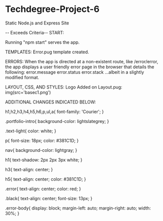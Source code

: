 # Techdegree-Project-6
 Static Node.js and Express Site


-- Exceeds Criteria--
START:

Running "npm start" serves the app.

TEMPLATES:
Error.pug template created.

ERRORS:
When the app is directed at a non-existent route, like /error/error, the app displays a user friendly error page in the browser that details the following:
error.message
error.status
error.stack
...albeit in a slightly modified format.


LAYOUT, CSS, AND STYLES:
Logo Added on Layout.pug: img(src='basec1.png')

ADDITIONAL CHANGES INDICATED BELOW:

h1,h2,h3,h4,h5,h6,p,ul,a{
    font-family: 'Courier';
}

.portfolio-intro{
    background-color: lightslategrey;
}

.text-light{
    color: white;
}

p{
    font-size: 18px;
    color: #381C1D;
}

nav{
    background-color: lightgray;
}

h1{
    text-shadow: 2px 2px 3px white;
}

h3{
    text-align: center;
  }

h5{
    text-align: center;
    color: #381C1D; 
}

.error{
  text-align: center;
  color: red;
}

.black{
  text-align: center;
  font-size: 13px;
}

.error-body{
  display: block;
  margin-left: auto;
  margin-right: auto;
  width: 30%;
}